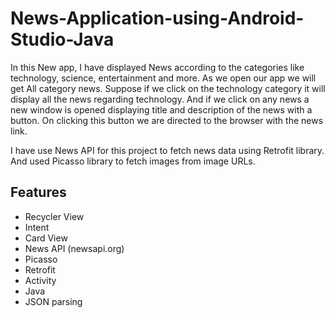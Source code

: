 # News-Application-using-Android-Studio-Java

In this New app, I have displayed News according to the categories like technology, science, entertainment and more. As we open our app we will get All category news. Suppose if we click on the technology category it will display all the news regarding technology. And if we click on any news a new window is opened displaying title and description of the news with a button. On clicking this button we are directed to the browser with the news link.

I have use News API for this project to fetch news data using Retrofit library. And used Picasso library to fetch images from image URLs.

## Features

 - Recycler View
 - Intent
 - Card View
 - News API (newsapi.org)
 - Picasso
 - Retrofit
 - Activity
 - Java
 - JSON parsing
